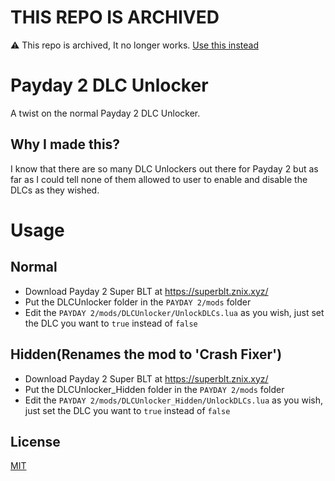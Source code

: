 # THIS REPO IS ARCHIVED
:warning: This repo is archived, It no longer works. [Use this instead](https://p3dhack.ru/index.php?/files/file/4-p3dunlocker/)
# Payday 2 DLC Unlocker
A twist on the normal Payday 2 DLC Unlocker.

## Why I made this?
I know that there are so many DLC Unlockers out there for Payday 2 but as far as I could tell none of them allowed to user to enable and disable the DLCs as they wished.

# Usage
## Normal
- Download Payday 2 Super BLT at https://superblt.znix.xyz/
- Put the DLCUnlocker folder in the ``PAYDAY 2/mods`` folder
- Edit the ``PAYDAY 2/mods/DLCUnlocker/UnlockDLCs.lua`` as you wish, just set the DLC you want to ``true`` instead of ``false``
## Hidden(Renames the mod to 'Crash Fixer')
- Download Payday 2 Super BLT at https://superblt.znix.xyz/
- Put the DLCUnlocker_Hidden folder in the ``PAYDAY 2/mods`` folder
- Edit the ``PAYDAY 2/mods/DLCUnlocker_Hidden/UnlockDLCs.lua`` as you wish, just set the DLC you want to ``true`` instead of ``false``

## License
[MIT](https://choosealicense.com/licenses/mit/)
